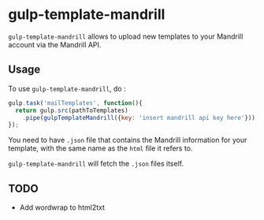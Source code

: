 # gulp-template-mandrill

`gulp-template-mandrill` allows to upload new templates to your Mandrill account via the Mandrill API.

## Usage

To use `gulp-template-mandrill`, do :

```javascript
gulp.task('mailTemplates', function(){
  return gulp.src(pathToTemplates)
    .pipe(gulpTemplateMandrill({key: 'insert mandrill api key here'}));
});
```

You need to have `.json` file that contains the Mandrill information for your template, with the same name as the `html` file it refers to.

`gulp-template-mandrill` will fetch the `.json` files itself. 

## TODO

- Add wordwrap to html2txt
